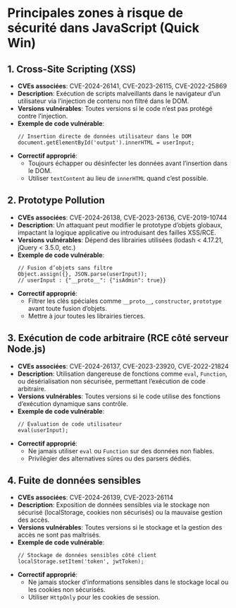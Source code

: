 # Principales zones à risque de sécurité dans JavaScript (Quick Win)

## 1. Cross-Site Scripting (XSS)
- **CVEs associées**: CVE-2024-26141, CVE-2023-26115, CVE-2022-25869
- **Description**: Exécution de scripts malveillants dans le navigateur d’un utilisateur via l’injection de contenu non filtré dans le DOM.
- **Versions vulnérables**: Toutes versions si le code n’est pas protégé contre l’injection.
- **Exemple de code vulnérable**:
  ```
  // Insertion directe de données utilisateur dans le DOM
  document.getElementById('output').innerHTML = userInput;
  ```
- **Correctif approprié**:
  - Toujours échapper ou désinfecter les données avant l’insertion dans le DOM.
  - Utiliser `textContent` au lieu de `innerHTML` quand c’est possible.

## 2. Prototype Pollution
- **CVEs associées**: CVE-2024-26138, CVE-2023-26136, CVE-2019-10744
- **Description**: Un attaquant peut modifier le prototype d’objets globaux, impactant la logique applicative ou introduisant des failles XSS/RCE.
- **Versions vulnérables**: Dépend des librairies utilisées (lodash < 4.17.21, jQuery < 3.5.0, etc.)
- **Exemple de code vulnérable**:
  ```
  // Fusion d’objets sans filtre
  Object.assign({}, JSON.parse(userInput));
  // userInput : {"__proto__": {"isAdmin": true}}
  ```
- **Correctif approprié**:
  - Filtrer les clés spéciales comme `__proto__`, `constructor`, `prototype` avant toute fusion d’objets.
  - Mettre à jour toutes les librairies tierces.

## 3. Exécution de code arbitraire (RCE côté serveur Node.js)
- **CVEs associées**: CVE-2024-26137, CVE-2023-23920, CVE-2022-21824
- **Description**: Utilisation dangereuse de fonctions comme `eval`, `Function`, ou désérialisation non sécurisée, permettant l’exécution de code arbitraire.
- **Versions vulnérables**: Toutes versions si le code utilise des fonctions d’exécution dynamique sans contrôle.
- **Exemple de code vulnérable**:
  ```
  // Évaluation de code utilisateur
  eval(userInput);
  ```
- **Correctif approprié**:
  - Ne jamais utiliser `eval` ou `Function` sur des données non fiables.
  - Privilégier des alternatives sûres ou des parsers dédiés.

## 4. Fuite de données sensibles
- **CVEs associées**: CVE-2024-26139, CVE-2023-26114
- **Description**: Exposition de données sensibles via le stockage non sécurisé (localStorage, cookies non sécurisés) ou la mauvaise gestion des accès.
- **Versions vulnérables**: Toutes versions si le stockage et la gestion des accès ne sont pas maîtrisés.
- **Exemple de code vulnérable**:
  ```
  // Stockage de données sensibles côté client
  localStorage.setItem('token', jwtToken);
  ```
- **Correctif approprié**:
  - Ne jamais stocker d’informations sensibles dans le stockage local ou les cookies non sécurisés.
  - Utiliser `HttpOnly` pour les cookies de session.
